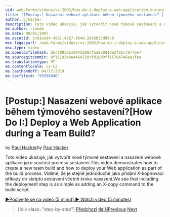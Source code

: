 ```yaml
---
uid: web-forms/videos/vs-2005/how-do-i-deploy-a-web-application-during-a-team-build
title: '[Postup:] Nasazení webové aplikace během týmového sestavení? | Dokumenty Microsoft'
author: pjhacker
description: Toto video ukazuje, jak vytvořit nové týmové sestavení a nasazení webové aplikace jako součást procesu sestavení. Vidíme, včetně deploym...
ms.author: riande
ms.date: 08/01/2007
ms.assetid: 3c81ee94-4561-4267-864d-2656b33d95c9
msc.legacyurl: /web-forms/videos/vs-2005/how-do-i-deploy-a-web-application-during-a-team-build
msc.type: video
ms.openlocfilehash: d5cf8850a1994d209cfaa829d1de2f8bc79776e7
ms.sourcegitcommit: 0f1119340e4464720cfd16d0ff15764746ea1fea
ms.translationtype: MT
ms.contentlocale: cs-CZ
ms.lasthandoff: 04/17/2019
ms.locfileid: "59398940"
---
```

# <a name="how-do-i-deploy-a-web-application-during-a-team-build"></a><span data-ttu-id="fc77d-105">[Postup:] Nasazení webové aplikace během týmového sestavení?</span><span class="sxs-lookup"><span data-stu-id="fc77d-105">[How Do I:] Deploy a Web Application during a Team Build?</span></span>

<span data-ttu-id="fc77d-106">by [Paul Hacker](https://github.com/pjhacker)</span><span class="sxs-lookup"><span data-stu-id="fc77d-106">by [Paul Hacker](https://github.com/pjhacker)</span></span>

<span data-ttu-id="fc77d-107">Toto video ukazuje, jak vytvořit nové týmové sestavení a nasazení webové aplikace jako součást procesu sestavení.</span><span class="sxs-lookup"><span data-stu-id="fc77d-107">This video demonstrates how to create a new team build and how to deploy your Web application as part of the build process.</span></span> <span data-ttu-id="fc77d-108">Vidíme, že je stejně jednoduché jako přidání X-kopírovací příkazy do skriptu sestavení včetně kroku nasazení.</span><span class="sxs-lookup"><span data-stu-id="fc77d-108">We see that including the deployment step is as simple as adding an X-copy command to the build script.</span></span>

[<span data-ttu-id="fc77d-109">&#9654;Podívejte se na video (5 minut).</span><span class="sxs-lookup"><span data-stu-id="fc77d-109">&#9654; Watch video (5 minutes)</span></span>](https://channel9.msdn.com/Blogs/ASP-NET-Site-Videos/how-do-i-deploy-a-web-application-during-a-team-build)

> [!div class="step-by-step"]
> <span data-ttu-id="fc77d-110">[Předchozí](how-do-i-automate-testing-using-team-build.md)
> [další](how-do-i-run-unit-tests-against-a-deployed-database.md)</span><span class="sxs-lookup"><span data-stu-id="fc77d-110">[Previous](how-do-i-automate-testing-using-team-build.md)
[Next](how-do-i-run-unit-tests-against-a-deployed-database.md)</span></span>
